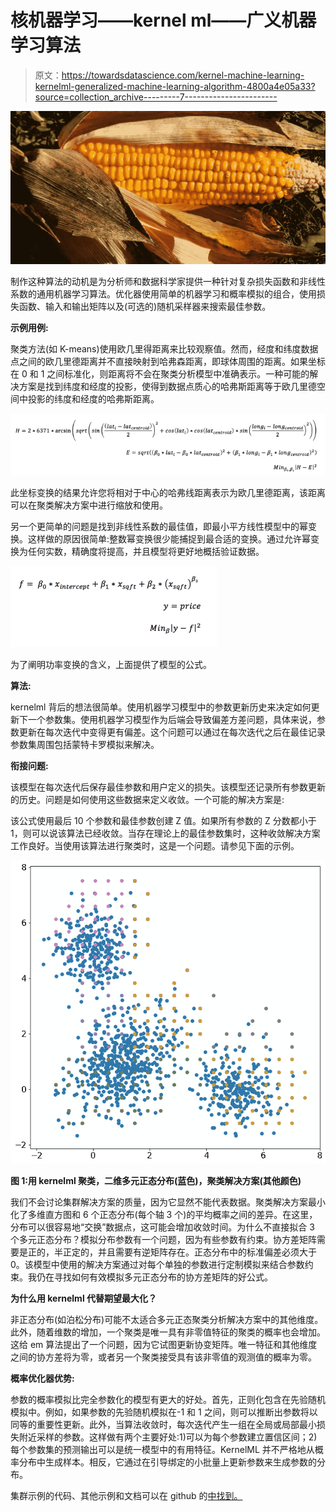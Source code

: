 # 核机器学习——kernel ml——广义机器学习算法

> 原文：<https://towardsdatascience.com/kernel-machine-learning-kernelml-generalized-machine-learning-algorithm-4800a4e05a33?source=collection_archive---------7----------------------->

![](img/faffcc1b7e3381792508ad5251737d18.png)

制作这种算法的动机是为分析师和数据科学家提供一种针对复杂损失函数和非线性系数的通用机器学习算法。优化器使用简单的机器学习和概率模拟的组合，使用损失函数、输入和输出矩阵以及(可选的)随机采样器来搜索最佳参数。

**示例用例:**

聚类方法(如 K-means)使用欧几里得距离来比较观察值。然而，经度和纬度数据点之间的欧几里德距离并不直接映射到哈弗森距离，即球体周围的距离。如果坐标在 0 和 1 之间标准化，则距离将不会在聚类分析模型中准确表示。一种可能的解决方案是找到纬度和经度的投影，使得到数据点质心的哈弗斯距离等于欧几里德空间中投影的纬度和经度的哈弗斯距离。

![](img/c5c66c3ff199304f2d9b5324e48e412f.png)

此坐标变换的结果允许您将相对于中心的哈弗线距离表示为欧几里德距离，该距离可以在聚类解决方案中进行缩放和使用。

另一个更简单的问题是找到非线性系数的最佳值，即最小平方线性模型中的幂变换。这样做的原因很简单:整数幂变换很少能捕捉到最合适的变换。通过允许幂变换为任何实数，精确度将提高，并且模型将更好地概括验证数据。

![](img/3f9673771a7a44fe36254b2d69d3b811.png)

为了阐明功率变换的含义，上面提供了模型的公式。

**算法:**

kernelml 背后的想法很简单。使用机器学习模型中的参数更新历史来决定如何更新下一个参数集。使用机器学习模型作为后端会导致偏差方差问题，具体来说，参数更新在每次迭代中变得更有偏差。这个问题可以通过在每次迭代之后在最佳记录参数集周围包括蒙特卡罗模拟来解决。

**衔接问题:**

该模型在每次迭代后保存最佳参数和用户定义的损失。该模型还记录所有参数更新的历史。问题是如何使用这些数据来定义收敛。一个可能的解决方案是:

该公式使用最后 10 个参数和最佳参数创建 Z 值。如果所有参数的 Z 分数都小于 1，则可以说该算法已经收敛。当存在理论上的最佳参数集时，这种收敛解决方案工作良好。当使用该算法进行聚类时，这是一个问题。请参见下面的示例。

![](img/4d8a72e3dda0c75f43c281bdd9423ee9.png)

**图 1:用 kernelml 聚类，二维多元正态分布(蓝色)，聚类解决方案(其他颜色)**

我们不会讨论集群解决方案的质量，因为它显然不能代表数据。聚类解决方案最小化了多维直方图和 6 个正态分布(每个轴 3 个)的平均概率之间的差异。在这里，分布可以很容易地“交换”数据点，这可能会增加收敛时间。为什么不直接拟合 3 个多元正态分布？模拟分布参数有一个问题，因为有些参数有约束。协方差矩阵需要是正的，半正定的，并且需要有逆矩阵存在。正态分布中的标准偏差必须大于 0。该模型中使用的解决方案通过对每个单独的参数进行定制模拟来结合参数约束。我仍在寻找如何有效模拟多元正态分布的协方差矩阵的好公式。

**为什么用 kernelml 代替期望最大化？**

非正态分布(如泊松分布)可能不太适合多元正态聚类分析解决方案中的其他维度。此外，随着维数的增加，一个聚类是唯一具有非零值特征的聚类的概率也会增加。这给 em 算法提出了一个问题，因为它试图更新协变矩阵。唯一特征和其他维度之间的协方差将为零，或者另一个聚类接受具有该非零值的观测值的概率为零。

**概率优化器优势:**

参数的概率模拟比完全参数化的模型有更大的好处。首先，正则化包含在先验随机模拟中。例如，如果参数的先验随机模拟在-1 和 1 之间，则可以推断出参数将以同等的重要性更新。此外，当算法收敛时，每次迭代产生一组在全局或局部最小损失附近采样的参数。这样做有两个主要好处:1)可以为每个参数建立置信区间；2)每个参数集的预测输出可以是统一模型中的有用特征。KernelML 并不严格地从概率分布中生成样本。相反，它通过在引导绑定的小批量上更新参数来生成参数的分布。

集群示例的代码、其他示例和文档可以在 github 的[中找到。](https://github.com/Freedomtowin/kernelml)